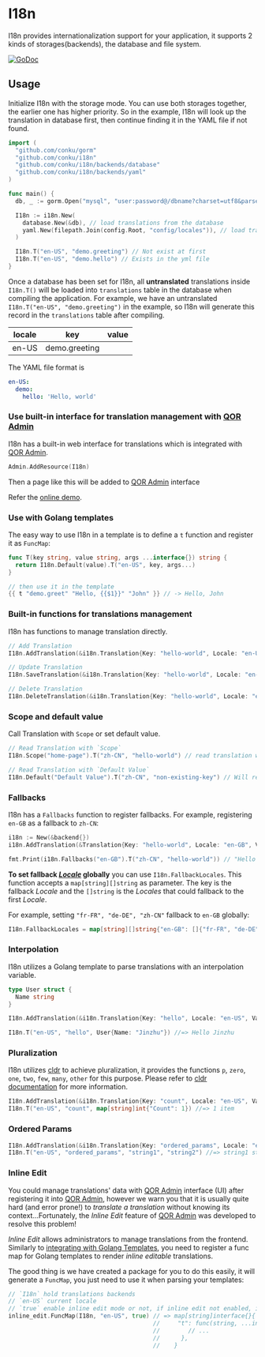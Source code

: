 # I18n

I18n provides internationalization support for your application, it supports 2 kinds of storages(backends), the database and file system.

[![GoDoc](https://godoc.org/github.com/conku/i18n?status.svg)](https://godoc.org/github.com/conku/i18n)

## Usage

Initialize I18n with the storage mode. You can use both storages together, the earlier one has higher priority. So in the example, I18n will look up the translation in database first, then continue finding it in the YAML file if not found.

```go
import (
  "github.com/conku/gorm"
  "github.com/conku/i18n"
  "github.com/conku/i18n/backends/database"
  "github.com/conku/i18n/backends/yaml"
)

func main() {
  db, _ := gorm.Open("mysql", "user:password@/dbname?charset=utf8&parseTime=True&loc=Local")

  I18n := i18n.New(
    database.New(&db), // load translations from the database
    yaml.New(filepath.Join(config.Root, "config/locales")), // load translations from the YAML files in directory `config/locales`
  )

  I18n.T("en-US", "demo.greeting") // Not exist at first
  I18n.T("en-US", "demo.hello") // Exists in the yml file
}
```

Once a database has been set for I18n, all **untranslated** translations inside `I18n.T()` will be loaded into `translations` table in the database when compiling the application. For example, we have an untranslated `I18n.T("en-US", "demo.greeting")` in the example, so I18n will generate this record in the `translations` table after compiling.

| locale | key           | value  |
| ------ | ------------- | ------ |
| en-US  | demo.greeting | &nbsp; |

The YAML file format is

```yaml
en-US:
  demo:
    hello: 'Hello, world'
```

### Use built-in interface for translation management with [QOR Admin](http://github.com/conku/admin)

I18n has a built-in web interface for translations which is integrated with [QOR Admin](http://github.com/conku/admin).

```go
Admin.AddResource(I18n)
```

Then a page like this will be added to [QOR Admin](http://github.com/conku/admin) interface

Refer the [online demo](http://demo.getqor.com/admin/translations).

### Use with Golang templates

The easy way to use I18n in a template is to define a `t` function and register it as `FuncMap`:

```go
func T(key string, value string, args ...interface{}) string {
  return I18n.Default(value).T("en-US", key, args...)
}

// then use it in the template
{{ t "demo.greet" "Hello, {{$1}}" "John" }} // -> Hello, John
```

### Built-in functions for translations management

I18n has functions to manage translation directly.

```go
// Add Translation
I18n.AddTranslation(&i18n.Translation{Key: "hello-world", Locale: "en-US", Value: "hello world"})

// Update Translation
I18n.SaveTranslation(&i18n.Translation{Key: "hello-world", Locale: "en-US", Value: "Hello World"})

// Delete Translation
I18n.DeleteTranslation(&i18n.Translation{Key: "hello-world", Locale: "en-US", Value: "Hello World"})
```

### Scope and default value

Call Translation with `Scope` or set default value.

```go
// Read Translation with `Scope`
I18n.Scope("home-page").T("zh-CN", "hello-world") // read translation with translation key `home-page.hello-world`

// Read Translation with `Default Value`
I18n.Default("Default Value").T("zh-CN", "non-existing-key") // Will return default value `Default Value`
```

### Fallbacks

I18n has a `Fallbacks` function to register fallbacks. For example, registering `en-GB` as a fallback to `zh-CN`:

```go
i18n := New(&backend{})
i18n.AddTranslation(&Translation{Key: "hello-world", Locale: "en-GB", Value: "Hello World"})

fmt.Print(i18n.Fallbacks("en-GB").T("zh-CN", "hello-world")) // "Hello World"
```

**To set fallback [_Locale_](<https://en.wikipedia.org/wiki/Locale_(computer_software)>) globally** you can use `I18n.FallbackLocales`. This function accepts a `map[string][]string` as parameter. The key is the fallback _Locale_ and the `[]string` is the _Locales_ that could fallback to the first _Locale_.

For example, setting `"fr-FR", "de-DE", "zh-CN"` fallback to `en-GB` globally:

```go
I18n.FallbackLocales = map[string][]string{"en-GB": []{"fr-FR", "de-DE", "zh-CN"}}
```

### Interpolation

I18n utilizes a Golang template to parse translations with an interpolation variable.

```go
type User struct {
  Name string
}

I18n.AddTranslation(&i18n.Translation{Key: "hello", Locale: "en-US", Value: "Hello {{.Name}}"})

I18n.T("en-US", "hello", User{Name: "Jinzhu"}) //=> Hello Jinzhu
```

### Pluralization

I18n utilizes [cldr](https://github.com/theplant/cldr) to achieve pluralization, it provides the functions `p`, `zero`, `one`, `two`, `few`, `many`, `other` for this purpose. Please refer to [cldr documentation](https://github.com/theplant/cldr) for more information.

```go
I18n.AddTranslation(&i18n.Translation{Key: "count", Locale: "en-US", Value: "{{p "Count" (one "{{.Count}} item") (other "{{.Count}} items")}}"})
I18n.T("en-US", "count", map[string]int{"Count": 1}) //=> 1 item
```

### Ordered Params

```go
I18n.AddTranslation(&i18n.Translation{Key: "ordered_params", Locale: "en-US", Value: "{{$1}} {{$2}} {{$1}}"})
I18n.T("en-US", "ordered_params", "string1", "string2") //=> string1 string2 string1
```

### Inline Edit

You could manage translations' data with [QOR Admin](http://github.com/conku/admin) interface (UI) after registering it into [QOR Admin](http://github.com/conku/admin), however we warn you that it is usually quite hard (and error prone!) to _translate a translation_ without knowing its context...Fortunately, the _Inline Edit_ feature of [QOR Admin](http://github.com/conku/admin) was developed to resolve this problem!

_Inline Edit_ allows administrators to manage translations from the frontend. Similarly to [integrating with Golang Templates](#integrate-with-golang-templates), you need to register a func map for Golang templates to render _inline editable_ translations.

The good thing is we have created a package for you to do this easily, it will generate a `FuncMap`, you just need to use it when parsing your templates:

```go
// `I18n` hold translations backends
// `en-US` current locale
// `true` enable inline edit mode or not, if inline edit not enabled, it works just like the funcmap in section "Integrate with Golang Templates"
inline_edit.FuncMap(I18n, "en-US", true) // => map[string]interface{}{
                                         //     "t": func(string, ...interface{}) template.HTML {
                                         //        // ...
                                         //      },
                                         //    }
```
